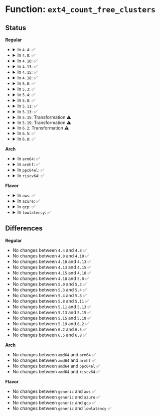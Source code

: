 # Function: <code>ext4_count_free_clusters</code>

## Status
<b>Regular</b>
<ul>
<li>
<details>
<summary>In <code>4.4</code>: ✅</summary>

```c
ext4_fsblk_t ext4_count_free_clusters(struct super_block *sb);
```

**Collision:** Unique Global

**Inline:** No

**Transformation:** False

**Instances:**

```
In fs/ext4/balloc.c (ffffffff8128f6c0)
Location: fs/ext4/balloc.c:662
Inline: False
Direct callers:
  - fs/ext4/inode.c:ext4_writepages
  - fs/ext4/inode.c:ext4_writepages
  - fs/ext4/super.c:ext4_fill_super
```
**Symbols:**

```
ffffffff8128f6c0-ffffffff8128f771: ext4_count_free_clusters (STB_GLOBAL)
```
</details>
</li>
<li>
<details>
<summary>In <code>4.8</code>: ✅</summary>

```c
ext4_fsblk_t ext4_count_free_clusters(struct super_block *sb);
```

**Collision:** Unique Global

**Inline:** No

**Transformation:** False

**Instances:**

```
In fs/ext4/balloc.c (ffffffff812bcbf0)
Location: fs/ext4/balloc.c:668
Inline: False
Direct callers:
  - fs/ext4/inode.c:ext4_writepages
  - fs/ext4/inode.c:ext4_writepages
  - fs/ext4/super.c:ext4_fill_super
```
**Symbols:**

```
ffffffff812bcbf0-ffffffff812bcca1: ext4_count_free_clusters (STB_GLOBAL)
```
</details>
</li>
<li>
<details>
<summary>In <code>4.10</code>: ✅</summary>

```c
ext4_fsblk_t ext4_count_free_clusters(struct super_block *sb);
```

**Collision:** Unique Global

**Inline:** No

**Transformation:** False

**Instances:**

```
In fs/ext4/balloc.c (ffffffff812d2240)
Location: fs/ext4/balloc.c:668
Inline: False
Direct callers:
  - fs/ext4/inode.c:ext4_writepages
  - fs/ext4/inode.c:ext4_writepages
  - fs/ext4/super.c:ext4_fill_super
```
**Symbols:**

```
ffffffff812d2240-ffffffff812d22f1: ext4_count_free_clusters (STB_GLOBAL)
```
</details>
</li>
<li>
<details>
<summary>In <code>4.13</code>: ✅</summary>

```c
ext4_fsblk_t ext4_count_free_clusters(struct super_block *sb);
```

**Collision:** Unique Global

**Inline:** No

**Transformation:** False

**Instances:**

```
In fs/ext4/balloc.c (ffffffff812e38c0)
Location: fs/ext4/balloc.c:668
Inline: False
Direct callers:
  - fs/ext4/inode.c:ext4_writepages
  - fs/ext4/inode.c:ext4_writepages
  - fs/ext4/super.c:ext4_fill_super
```
**Symbols:**

```
ffffffff812e38c0-ffffffff812e3983: ext4_count_free_clusters (STB_GLOBAL)
```
</details>
</li>
<li>
<details>
<summary>In <code>4.15</code>: ✅</summary>

```c
ext4_fsblk_t ext4_count_free_clusters(struct super_block *sb);
```

**Collision:** Unique Global

**Inline:** No

**Transformation:** False

**Instances:**

```
In fs/ext4/balloc.c (ffffffff813082b0)
Location: fs/ext4/balloc.c:668
Inline: False
Direct callers:
  - fs/ext4/inode.c:ext4_writepages
  - fs/ext4/inode.c:ext4_writepages
  - fs/ext4/super.c:ext4_fill_super
```
**Symbols:**

```
ffffffff813082b0-ffffffff81308373: ext4_count_free_clusters (STB_GLOBAL)
```
</details>
</li>
<li>
<details>
<summary>In <code>4.18</code>: ✅</summary>

```c
ext4_fsblk_t ext4_count_free_clusters(struct super_block *sb);
```

**Collision:** Unique Global

**Inline:** No

**Transformation:** False

**Instances:**

```
In fs/ext4/balloc.c (ffffffff813361b0)
Location: fs/ext4/balloc.c:677
Inline: False
Direct callers:
  - fs/ext4/inode.c:ext4_writepages
  - fs/ext4/inode.c:ext4_writepages
  - fs/ext4/super.c:ext4_fill_super
```
**Symbols:**

```
ffffffff813361b0-ffffffff81336275: ext4_count_free_clusters (STB_GLOBAL)
```
</details>
</li>
<li>
<details>
<summary>In <code>5.0</code>: ✅</summary>

```c
ext4_fsblk_t ext4_count_free_clusters(struct super_block *sb);
```

**Collision:** Unique Global

**Inline:** No

**Transformation:** False

**Instances:**

```
In fs/ext4/balloc.c (ffffffff8134d430)
Location: fs/ext4/balloc.c:677
Inline: False
Direct callers:
  - fs/ext4/inode.c:ext4_writepages
  - fs/ext4/inode.c:ext4_writepages
  - fs/ext4/super.c:ext4_fill_super
```
**Symbols:**

```
ffffffff8134d430-ffffffff8134d4f5: ext4_count_free_clusters (STB_GLOBAL)
```
</details>
</li>
<li>
<details>
<summary>In <code>5.3</code>: ✅</summary>

```c
ext4_fsblk_t ext4_count_free_clusters(struct super_block *sb);
```

**Collision:** Unique Global

**Inline:** No

**Transformation:** False

**Instances:**

```
In fs/ext4/balloc.c (ffffffff81375e30)
Location: fs/ext4/balloc.c:677
Inline: False
Direct callers:
  - fs/ext4/inode.c:mpage_map_and_submit_extent
  - fs/ext4/inode.c:mpage_map_and_submit_extent
  - fs/ext4/super.c:ext4_fill_super
```
**Symbols:**

```
ffffffff81375e30-ffffffff81375ef3: ext4_count_free_clusters (STB_GLOBAL)
```
</details>
</li>
<li>
<details>
<summary>In <code>5.4</code>: ✅</summary>

```c
ext4_fsblk_t ext4_count_free_clusters(struct super_block *sb);
```

**Collision:** Unique Global

**Inline:** No

**Transformation:** False

**Instances:**

```
In fs/ext4/balloc.c (ffffffff8138e0a0)
Location: fs/ext4/balloc.c:685
Inline: False
Direct callers:
  - fs/ext4/inode.c:mpage_map_and_submit_extent
  - fs/ext4/inode.c:mpage_map_and_submit_extent
  - fs/ext4/super.c:ext4_fill_super
```
**Symbols:**

```
ffffffff8138e0a0-ffffffff8138e16f: ext4_count_free_clusters (STB_GLOBAL)
```
</details>
</li>
<li>
<details>
<summary>In <code>5.8</code>: ✅</summary>

```c
ext4_fsblk_t ext4_count_free_clusters(struct super_block *sb);
```

**Collision:** Unique Global

**Inline:** No

**Transformation:** False

**Instances:**

```
In fs/ext4/balloc.c (ffffffff813d95c0)
Location: fs/ext4/balloc.c:687
Inline: False
Direct callers:
  - fs/ext4/inode.c:mpage_map_and_submit_extent
  - fs/ext4/inode.c:ext4_print_free_blocks
  - fs/ext4/super.c:ext4_fill_super
```
**Symbols:**

```
ffffffff813d95c0-ffffffff813d9688: ext4_count_free_clusters (STB_GLOBAL)
```
</details>
</li>
<li>
<details>
<summary>In <code>5.11</code>: ✅</summary>

```c
ext4_fsblk_t ext4_count_free_clusters(struct super_block *sb);
```

**Collision:** Unique Global

**Inline:** No

**Transformation:** False

**Instances:**

```
In fs/ext4/balloc.c (ffffffff813eb250)
Location: fs/ext4/balloc.c:713
Inline: False
Direct callers:
  - fs/ext4/inode.c:mpage_map_and_submit_extent
  - fs/ext4/inode.c:ext4_print_free_blocks
  - fs/ext4/super.c:ext4_fill_super
```
**Symbols:**

```
ffffffff813eb250-ffffffff813eb332: ext4_count_free_clusters (STB_GLOBAL)
```
</details>
</li>
<li>
<details>
<summary>In <code>5.13</code>: ✅</summary>

```c
ext4_fsblk_t ext4_count_free_clusters(struct super_block *sb);
```

**Collision:** Unique Global

**Inline:** No

**Transformation:** False

**Instances:**

```
In fs/ext4/balloc.c (ffffffff813f1780)
Location: fs/ext4/balloc.c:713
Inline: False
Direct callers:
  - fs/ext4/inode.c:mpage_map_and_submit_extent
  - fs/ext4/inode.c:mpage_map_and_submit_extent
  - fs/ext4/super.c:ext4_fill_super
```
**Symbols:**

```
ffffffff813f1780-ffffffff813f1863: ext4_count_free_clusters (STB_GLOBAL)
```
</details>
</li>
<li>
<details>
<summary>In <code>5.15</code>: Transformation ⚠️</summary>

```c
ext4_fsblk_t ext4_count_free_clusters(struct super_block *sb);
```

**Collision:** Unique Global

**Inline:** No

**Transformation:** True

**Instances:**

```
In fs/ext4/balloc.c (0)
Location: fs/ext4/balloc.c:719
Inline: False
Direct callers:
  - fs/ext4/inode.c:mpage_map_and_submit_extent
  - fs/ext4/inode.c:mpage_map_and_submit_extent
  - fs/ext4/super.c:ext4_fill_super
```
**Symbols:**

```
ffffffff81cc8b75-ffffffff81cc8b99: ext4_count_free_clusters.cold (STB_LOCAL)
ffffffff814437d0-ffffffff814438c0: ext4_count_free_clusters (STB_GLOBAL)
```
</details>
</li>
<li>
<details>
<summary>In <code>5.19</code>: Transformation ⚠️</summary>

```c
ext4_fsblk_t ext4_count_free_clusters(struct super_block *sb);
```

**Collision:** Unique Global

**Inline:** No

**Transformation:** True

**Instances:**

```
In fs/ext4/balloc.c (0)
Location: fs/ext4/balloc.c:720
Inline: False
Direct callers:
  - fs/ext4/inode.c:mpage_map_and_submit_extent
  - fs/ext4/inode.c:mpage_map_and_submit_extent
  - fs/ext4/super.c:__ext4_fill_super
```
**Symbols:**

```
ffffffff81e7b8b5-ffffffff81e7b8e2: ext4_count_free_clusters.cold (STB_LOCAL)
ffffffff814bf650-ffffffff814bf755: ext4_count_free_clusters (STB_GLOBAL)
```
</details>
</li>
<li>
<details>
<summary>In <code>6.2</code>: Transformation ⚠️</summary>

```c
ext4_fsblk_t ext4_count_free_clusters(struct super_block *sb);
```

**Collision:** Unique Global

**Inline:** No

**Transformation:** True

**Instances:**

```
In fs/ext4/balloc.c (0)
Location: fs/ext4/balloc.c:720
Inline: False
Direct callers:
  - fs/ext4/inode.c:mpage_map_and_submit_extent
  - fs/ext4/inode.c:mpage_map_and_submit_extent
  - fs/ext4/super.c:__ext4_fill_super
```
**Symbols:**

```
ffffffff8206c046-ffffffff8206c073: ext4_count_free_clusters.cold (STB_LOCAL)
ffffffff815575d0-ffffffff815576d5: ext4_count_free_clusters (STB_GLOBAL)
```
</details>
</li>
<li>
<details>
<summary>In <code>6.5</code>: ✅</summary>

```c
ext4_fsblk_t ext4_count_free_clusters(struct super_block *sb);
```

**Collision:** Unique Global

**Inline:** No

**Transformation:** False

**Instances:**

```
In fs/ext4/balloc.c (ffffffff8158f450)
Location: fs/ext4/balloc.c:762
Inline: False
Direct callers:
  - fs/ext4/inode.c:mpage_map_and_submit_extent
  - fs/ext4/inode.c:mpage_map_and_submit_extent
  - fs/ext4/super.c:ext4_percpu_param_init
```
**Symbols:**

```
ffffffff8158f450-ffffffff8158f500: ext4_count_free_clusters (STB_GLOBAL)
```
</details>
</li>
<li>
<details>
<summary>In <code>6.8</code>: ✅</summary>

```c
ext4_fsblk_t ext4_count_free_clusters(struct super_block *sb);
```

**Collision:** Unique Global

**Inline:** No

**Transformation:** False

**Instances:**

```
In fs/ext4/balloc.c (ffffffff815c8160)
Location: fs/ext4/balloc.c:770
Inline: False
Direct callers:
  - fs/ext4/inode.c:mpage_map_and_submit_extent
  - fs/ext4/inode.c:mpage_map_and_submit_extent
  - fs/ext4/super.c:ext4_percpu_param_init
```
**Symbols:**

```
ffffffff815c8160-ffffffff815c8210: ext4_count_free_clusters (STB_GLOBAL)
```
</details>
</li>
</ul>
<b>Arch</b>
<ul>
<li>
<details>
<summary>In <code>arm64</code>: ✅</summary>

```c
ext4_fsblk_t ext4_count_free_clusters(struct super_block *sb);
```

**Collision:** Unique Global

**Inline:** No

**Transformation:** False

**Instances:**

```
In fs/ext4/balloc.c (ffff8000104601f8)
Location: fs/ext4/balloc.c:685
Inline: False
Direct callers:
  - fs/ext4/inode.c:mpage_map_and_submit_extent
  - fs/ext4/inode.c:mpage_map_and_submit_extent
  - fs/ext4/super.c:ext4_fill_super
```
**Symbols:**

```
ffff8000104601f8-ffff8000104602d8: ext4_count_free_clusters (STB_GLOBAL)
```
</details>
</li>
<li>
<details>
<summary>In <code>armhf</code>: ✅</summary>

```c
ext4_fsblk_t ext4_count_free_clusters(struct super_block *sb);
```

**Collision:** Unique Global

**Inline:** No

**Transformation:** False

**Instances:**

```
In fs/ext4/balloc.c (c0620a34)
Location: fs/ext4/balloc.c:685
Inline: False
Direct callers:
  - fs/ext4/inode.c:mpage_map_and_submit_extent
  - fs/ext4/inode.c:mpage_map_and_submit_extent
  - fs/ext4/super.c:ext4_fill_super
```
**Symbols:**

```
c0620a34-c0620b04: ext4_count_free_clusters (STB_GLOBAL)
```
</details>
</li>
<li>
<details>
<summary>In <code>ppc64el</code>: ✅</summary>

```c
ext4_fsblk_t ext4_count_free_clusters(struct super_block *sb);
```

**Collision:** Unique Global

**Inline:** No

**Transformation:** False

**Instances:**

```
In fs/ext4/balloc.c (c00000000057c620)
Location: fs/ext4/balloc.c:685
Inline: False
Direct callers:
  - fs/ext4/inode.c:ext4_writepages
  - fs/ext4/inode.c:ext4_writepages
  - fs/ext4/super.c:ext4_fill_super
```
**Symbols:**

```
c00000000057c620-c00000000057c758: ext4_count_free_clusters (STB_GLOBAL)
```
</details>
</li>
<li>
<details>
<summary>In <code>riscv64</code>: ✅</summary>

```c
ext4_fsblk_t ext4_count_free_clusters(struct super_block *sb);
```

**Collision:** Unique Global

**Inline:** No

**Transformation:** False

**Instances:**

```
In fs/ext4/balloc.c (ffffffe0002ef85c)
Location: fs/ext4/balloc.c:685
Inline: False
Direct callers:
  - fs/ext4/inode.c:mpage_map_and_submit_extent
  - fs/ext4/inode.c:mpage_map_and_submit_extent
  - fs/ext4/super.c:ext4_fill_super
```
**Symbols:**

```
ffffffe0002ef85c-ffffffe0002ef914: ext4_count_free_clusters (STB_GLOBAL)
```
</details>
</li>
</ul>
<b>Flavor</b>
<ul>
<li>
<details>
<summary>In <code>aws</code>: ✅</summary>

```c
ext4_fsblk_t ext4_count_free_clusters(struct super_block *sb);
```

**Collision:** Unique Global

**Inline:** No

**Transformation:** False

**Instances:**

```
In fs/ext4/balloc.c (ffffffff81386680)
Location: fs/ext4/balloc.c:685
Inline: False
Direct callers:
  - fs/ext4/inode.c:mpage_map_and_submit_extent
  - fs/ext4/inode.c:mpage_map_and_submit_extent
  - fs/ext4/super.c:ext4_fill_super
```
**Symbols:**

```
ffffffff81386680-ffffffff8138674f: ext4_count_free_clusters (STB_GLOBAL)
```
</details>
</li>
<li>
<details>
<summary>In <code>azure</code>: ✅</summary>

```c
ext4_fsblk_t ext4_count_free_clusters(struct super_block *sb);
```

**Collision:** Unique Global

**Inline:** No

**Transformation:** False

**Instances:**

```
In fs/ext4/balloc.c (ffffffff81377110)
Location: fs/ext4/balloc.c:685
Inline: False
Direct callers:
  - fs/ext4/inode.c:mpage_map_and_submit_extent
  - fs/ext4/inode.c:mpage_map_and_submit_extent
  - fs/ext4/super.c:ext4_fill_super
```
**Symbols:**

```
ffffffff81377110-ffffffff813771df: ext4_count_free_clusters (STB_GLOBAL)
```
</details>
</li>
<li>
<details>
<summary>In <code>gcp</code>: ✅</summary>

```c
ext4_fsblk_t ext4_count_free_clusters(struct super_block *sb);
```

**Collision:** Unique Global

**Inline:** No

**Transformation:** False

**Instances:**

```
In fs/ext4/balloc.c (ffffffff81384150)
Location: fs/ext4/balloc.c:685
Inline: False
Direct callers:
  - fs/ext4/inode.c:mpage_map_and_submit_extent
  - fs/ext4/inode.c:mpage_map_and_submit_extent
  - fs/ext4/super.c:ext4_fill_super
```
**Symbols:**

```
ffffffff81384150-ffffffff8138421f: ext4_count_free_clusters (STB_GLOBAL)
```
</details>
</li>
<li>
<details>
<summary>In <code>lowlatency</code>: ✅</summary>

```c
ext4_fsblk_t ext4_count_free_clusters(struct super_block *sb);
```

**Collision:** Unique Global

**Inline:** No

**Transformation:** False

**Instances:**

```
In fs/ext4/balloc.c (ffffffff81397cb0)
Location: fs/ext4/balloc.c:685
Inline: False
Direct callers:
  - fs/ext4/inode.c:mpage_map_and_submit_extent
  - fs/ext4/inode.c:mpage_map_and_submit_extent
  - fs/ext4/super.c:ext4_fill_super
```
**Symbols:**

```
ffffffff81397cb0-ffffffff81397d99: ext4_count_free_clusters (STB_GLOBAL)
```
</details>
</li>
</ul>

## Differences
<b>Regular</b>
<ul>
<li>
No changes between <code>4.4</code> and <code>4.8</code> ✅
</li>
<li>
No changes between <code>4.8</code> and <code>4.10</code> ✅
</li>
<li>
No changes between <code>4.10</code> and <code>4.13</code> ✅
</li>
<li>
No changes between <code>4.13</code> and <code>4.15</code> ✅
</li>
<li>
No changes between <code>4.15</code> and <code>4.18</code> ✅
</li>
<li>
No changes between <code>4.18</code> and <code>5.0</code> ✅
</li>
<li>
No changes between <code>5.0</code> and <code>5.3</code> ✅
</li>
<li>
No changes between <code>5.3</code> and <code>5.4</code> ✅
</li>
<li>
No changes between <code>5.4</code> and <code>5.8</code> ✅
</li>
<li>
No changes between <code>5.8</code> and <code>5.11</code> ✅
</li>
<li>
No changes between <code>5.11</code> and <code>5.13</code> ✅
</li>
<li>
No changes between <code>5.13</code> and <code>5.15</code> ✅
</li>
<li>
No changes between <code>5.15</code> and <code>5.19</code> ✅
</li>
<li>
No changes between <code>5.19</code> and <code>6.2</code> ✅
</li>
<li>
No changes between <code>6.2</code> and <code>6.5</code> ✅
</li>
<li>
No changes between <code>6.5</code> and <code>6.8</code> ✅
</li>
</ul>
<b>Arch</b>
<ul>
<li>
No changes between <code>amd64</code> and <code>arm64</code> ✅
</li>
<li>
No changes between <code>amd64</code> and <code>armhf</code> ✅
</li>
<li>
No changes between <code>amd64</code> and <code>ppc64el</code> ✅
</li>
<li>
No changes between <code>amd64</code> and <code>riscv64</code> ✅
</li>
</ul>
<b>Flavor</b>
<ul>
<li>
No changes between <code>generic</code> and <code>aws</code> ✅
</li>
<li>
No changes between <code>generic</code> and <code>azure</code> ✅
</li>
<li>
No changes between <code>generic</code> and <code>gcp</code> ✅
</li>
<li>
No changes between <code>generic</code> and <code>lowlatency</code> ✅
</li>
</ul>
